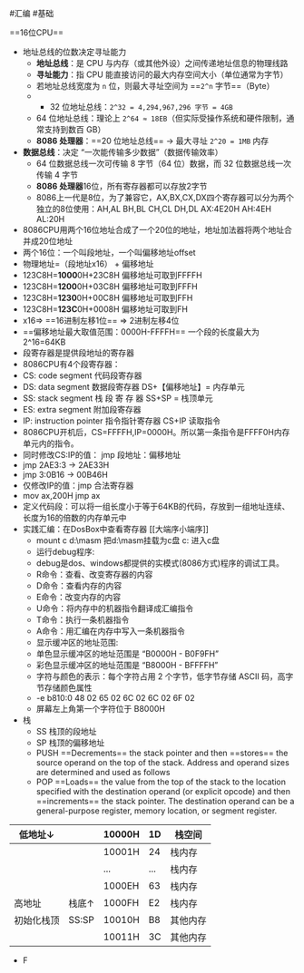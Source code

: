 #汇编 #基础 

==16位CPU==
- 地址总线的位数决定寻址能力
	- **地址总线**：是 CPU 与内存（或其他外设）之间传递地址信息的物理线路
	- **寻址能力**：指 CPU 能直接访问的最大内存空间大小（单位通常为字节）
	- 若地址总线宽度为 `n` 位，则最大寻址空间为 ==`2^n` 字节==（Byte）
	- - 32 位地址总线：`2^32 = 4,294,967,296 字节 = 4GB`
	- 64 位地址总线：理论上 `2^64 ≈ 18EB`（但实际受操作系统和硬件限制，通常支持到数百 GB）
	- **8086 处理器**：==20 位地址总线== → 最大寻址 `2^20 = 1MB` 内存
- **数据总线**：决定 “一次能传输多少数据”（数据传输效率）
	- 64 位数据总线一次可传输 8 字节（64 位）数据，而 32 位数据总线一次传输 4 字节
	- **8086 处理器**16位，所有寄存器都可以存放2字节
	- 8086上一代是8位，为了兼容它，AX,BX,CX,DX四个寄存器可以分为两个独立的8位使用：AH,AL  BH,BL  CH,CL  DH,DL   AX:4E20H  AH:4EH  AL:20H
- 8086CPU用两个16位地址合成了一个20位的地址，地址加法器将两个地址合并成20位地址
- 两个16位：一个叫段地址，一个叫偏移地址offset
- 物理地址=（段地址x16） + 偏移地址  
- 123C8H=**1000**0H+23C8H  偏移地址可取到FFFFH
- 123C8H=**1200**0H+03C8H  偏移地址可取到FFFH
- 123C8H=**1230**0H+00C8H  偏移地址可取到FFH
- 123C8H=**123C**0H+0008H  偏移地址可取到FH
- x16=>   ==16进制左移1位==     =>   2进制左移4位
-  ==偏移地址最大取值范围：0000H-FFFFH==  一个段的长度最大为2^16=64KB
- 段寄存器是提供段地址的寄存器
- 8086CPU有4个段寄存器：
- CS: code segment 代码段寄存器
- DS: data segment 数据段寄存器   DS+【偏移地址】= 内存单元
- SS: stack segment 栈 段 寄 存 器    SS+SP = 栈顶单元
- ES: extra segment 附加段寄存器
- IP: instruction pointer 指令指针寄存器     CS+IP 读取指令
- 8086CPU开机后，CS=FFFFH,IP=0000H。所以第一条指令是FFFF0H内存单元内的指令。
- 同时修改CS:IP的值： jmp 段地址：偏移地址
- jmp 2AE3:3   -> 2AE33H
- jmp 3:0B16   -> 00B46H
- 仅修改IP的值：jmp 合法寄存器
- mov ax,200H       jmp ax
- 定义代码段：可以将一组长度小于等于64KB的代码，存放到一组地址连续、长度为16的倍数的内存单元中
- 实践汇编：在DosBox中查看寄存器   [[大端序小端序]]
	- mount c d:\masm 把d:\masm挂载为c盘      c:  进入c盘  
	- 运行debug程序:
	- debug是dos、windows都提供的实模式(8086方式)程序的调试工具。
	- R命令：查看、改变寄存器的内容
	- D命令：查看内存的内容
	- E命令：改变内存的内容
	- U命令：将内存中的机器指令翻译成汇编指令
	- T命令：执行一条机器指令
	- A命令：用汇编在内存中写入一条机器指令
	- 显示缓冲区的地址范围:
	- 单色显示缓冲区的地址范围是 “B0000H - B0F9FH”
	- 彩色显示缓冲区的地址范围是 “B8000H - BFFFFH”
	- 字符与颜色的表示：每个字符占用 2 个字节，低字节存储 ASCII 码，高字节存储颜色属性
	- -e b810:0 48 02 65 02 6C 02 6C 02 6F 02
	- 屏幕左上角第一个字符位于 B8000H
- 栈
	- SS  栈顶的段地址
	- SP  栈顶的偏移地址
	- PUSH ==Decrements== the stack pointer and then ==stores== the source operand on the top of the stack. Address and operand sizes are determined and used as follows
	- POP ==Loads== the value from the top of the stack to the location specified with the destination operand (or explicit opcode) and then ==increments== the stack pointer. The destination operand can be a general-purpose register, memory location, or segment register.

| 低地址↓  |       | 10000H | 1D  | 栈空间  |
| ----- | ----- | ------ | --- | ---- |
|       |       | 10001H | 24  | 栈内存  |
|       |       | ...    | ... | 栈内存  |
|       |       | 1000EH | 63  | 栈内存  |
| 高地址   | 栈底↑   | 1000FH | E2  | 栈内存  |
| 初始化栈顶 | SS:SP | 10010H | B8  | 其他内存 |
|       |       | 10011H | 3C  | 其他内存 |

- F
